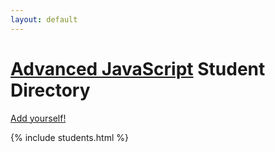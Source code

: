```yaml
---
layout: default
---
```


# [Advanced JavaScript](http://documentup.com/advanced-js/syllabus) Student Directory

[Add yourself!](https://github.com/advanced-js/students/blob/gh-pages/README.md#readme)

{% include students.html %}
